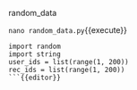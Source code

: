 random_data

`nano random_data.py`{{execute}}

```
import random
import string
user_ids = list(range(1, 200))
rec_ids = list(range(1, 200))
```{{editor}}

